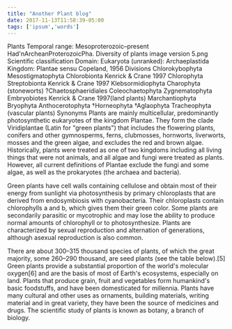 ```yaml
---
title: "Another Plant blog"
date: 2017-11-13T11:58:39-05:00
tags: ['ipsum','words']
---
```



Plants
Temporal range: Mesoproterozoic–present
Had'nArcheanProterozoicPha.
Diversity of plants image version 5.png
Scientific classification
Domain:	Eukaryota
(unranked):	Archaeplastida
Kingdom:	Plantae
sensu Copeland, 1956
Divisions
Chlorokybophyta
Mesostigmatophyta
Chlorobionta Kenrick & Crane 1997
Chlorophyta
Streptobionta Kenrick & Crane 1997
Klebsormidiophyta
Charophyta (stoneworts)
 ?Chaetosphaeridiales
Coleochaetophyta
Zygnematophyta
Embryobiotes Kenrick & Crane 1997(land plants)
Marchantiophyta
Bryophyta
Anthocerotophyta
†Horneophyta
†Aglaophyta
Tracheophyta (vascular plants)
Synonyms
Plants are mainly multicellular, predominantly photosynthetic eukaryotes of the kingdom Plantae. They form the clade Viridiplantae (Latin for "green plants") that includes the flowering plants, conifers and other gymnosperms, ferns, clubmosses, hornworts, liverworts, mosses and the green algae, and excludes the red and brown algae. Historically, plants were treated as one of two kingdoms including all living things that were not animals, and all algae and fungi were treated as plants. However, all current definitions of Plantae exclude the fungi and some algae, as well as the prokaryotes (the archaea and bacteria).

Green plants have cell walls containing cellulose and obtain most of their energy from sunlight via photosynthesis by primary chloroplasts that are derived from endosymbiosis with cyanobacteria. Their chloroplasts contain chlorophylls a and b, which gives them their green color. Some plants are secondarily parasitic or mycotrophic and may lose the ability to produce normal amounts of chlorophyll or to photosynthesize. Plants are characterized by sexual reproduction and alternation of generations, although asexual reproduction is also common.

There are about 300–315 thousand species of plants, of which the great majority, some 260–290 thousand, are seed plants (see the table below).[5] Green plants provide a substantial proportion of the world's molecular oxygen[6] and are the basis of most of Earth's ecosystems, especially on land. Plants that produce grain, fruit and vegetables form humankind's basic foodstuffs, and have been domesticated for millennia. Plants have many cultural and other uses as ornaments, building materials, writing material and in great variety, they have been the source of medicines and drugs. The scientific study of plants is known as botany, a branch of biology.
